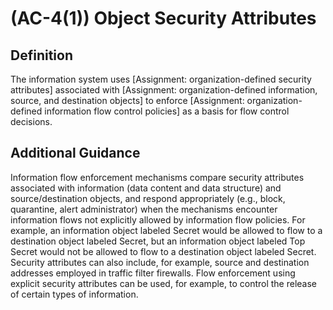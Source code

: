 
# (AC-4(1)) Object Security Attributes

## Definition

The information system uses [Assignment: organization-defined security attributes] associated with [Assignment: organization-defined information, source, and destination objects] to enforce [Assignment: organization-defined information flow control policies] as a basis for flow control decisions.

## Additional Guidance

Information flow enforcement mechanisms compare security attributes associated with information (data content and data structure) and source/destination objects, and respond appropriately (e.g., block, quarantine, alert administrator) when the mechanisms encounter information flows not explicitly allowed by information flow policies. For example, an information object labeled Secret would be allowed to flow to a destination object labeled Secret, but an information object labeled Top Secret would not be allowed to flow to a destination object labeled Secret. Security attributes can also include, for example, source and destination addresses employed in traffic filter firewalls. Flow enforcement using explicit security attributes can be used, for example, to control the release of certain types of information.
